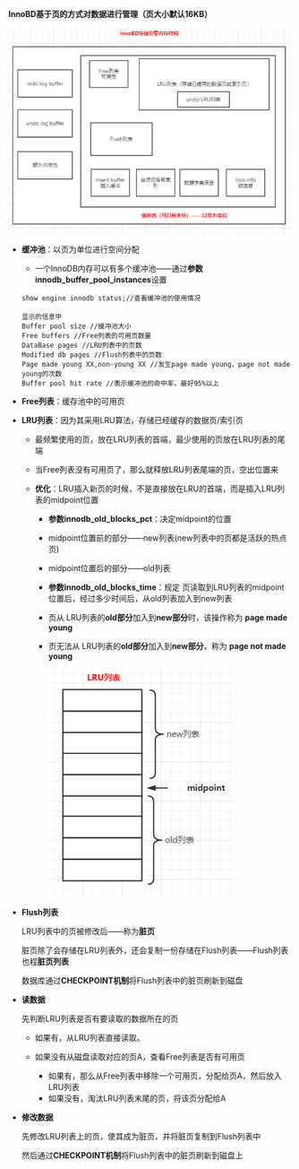 **InnoBD基于页的方式对数据进行管理（页大小默认16KB）**

![7](../0.picture/7.png)

* **缓冲池**：以页为单位进行空间分配

  * 一个InnoDB内存可以有多个缓冲池——通过**参数innodb_buffer_pool_instances**设置

  ```
  show engine innodb status;//查看缓冲池的使用情况
  
  显示的信息中
  Buffer pool size //缓冲池大小
  Free buffers //Free列表的可用页数量
  DataBase pages //LRU列表中的页数
  Modified db pages //Flush列表中的页数
  Page made young XX,non-young XX //发生page made young，page not made young的次数
  Buffer pool hit rate //表示缓冲池的命中率，最好95%以上
  ```

  

* **Free列表**：缓存池中的可用页

* **LRU列表**：因为其采用LRU算法，存储已经缓存的数据页/索引页

  * 最频繁使用的页，放在LRU列表的首端，最少使用的页放在LRU列表的尾端

  * 当Free列表没有可用页了，那么就释放LRU列表尾端的页，空出位置来

  * **优化**：LRU插入新页的时候，不是直接放在LRU的首端，而是插入LRU列表的midpoint位置

    * **参数innodb_old_blocks_pct**：决定midpoint的位置

    * midpoint位置前的部分——new列表(new列表中的页都是活跃的热点页)

    * midpoint位置后的部分——old列表

    * **参数innodb_old_blocks_time**：规定 页读取到LRU列表的midpoint位置后，经过多少时间后，从old列表加入到new列表

    * 页从 LRU列表的**old部分**加入到**new部分**时，该操作称为 **page made young**

    * 页无法从 LRU列表的**old部分**加入到**new部分**，称为 **page not made young**

      ![6](../0.picture/6.png)

* **Flush列表**

  LRU列表中的页被修改后——称为**脏页**

  脏页除了会存储在LRU列表外，还会复制一份存储在Flush列表——Flush列表也程**脏页列表**

  数据库通过**CHECKPOINT机制**将Flush列表中的脏页刷新到磁盘





* **读数据**

  先判断LRU列表是否有要读取的数据所在的页

  * 如果有，从LRU列表直接读取。

  * 如果没有从磁盘读取对应的页A，查看Free列表是否有可用页
    * 如果有，那么从Free列表中移除一个可用页，分配给页A，然后放入LRU列表
    * 如果没有，淘汰LRU列表末尾的页，将该页分配给A

* **修改数据**

  先修改LRU列表上的页，使其成为脏页，并将脏页复制到Flush列表中

  然后通过**CHECKPOINT机制**将Flush列表中的脏页刷新到磁盘上